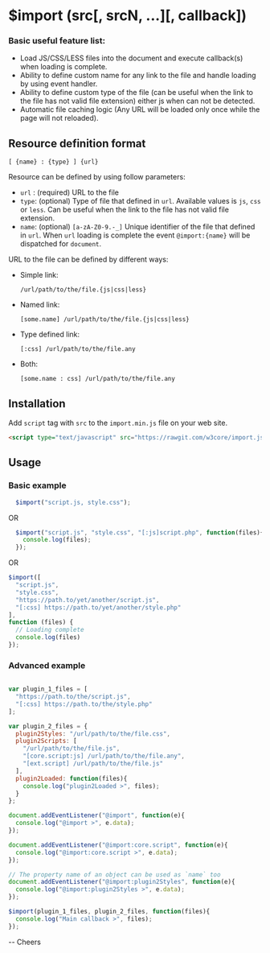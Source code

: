 $import (src[, srcN, ...][, callback])
======================================

### Basic useful feature list:

 * Load JS/CSS/LESS files into the document and execute callback(s) when loading is complete.
 * Ability to define custom name for any link to the file and handle loading by using event handler.
 * Ability to define custom type of the file (can be useful when the link to the file has not valid file extension) either js when can not be detected.
 * Automatic file caching logic (Any URL will be loaded only once while the page will not reloaded).



Resource definition format
--------------------------

```
[ {name} : {type} ] {url}
```

Resource can be defined by using follow parameters:
* `url` : (required) URL to the file
* `type`: (optional) Type of file that defined in `url`.
          Available values is `js`, `css` or `less`.
          Can be useful when the link to the file has not valid file extension.
* `name`: (optional) `[a-zA-Z0-9.-_]` Unique identifier of the file that defined in `url`.
          When `url` loading is complete the event `@import:{name}` will be dispatched for `document`.

URL to the file can be defined by different ways:

* Simple link:
  ```
  /url/path/to/the/file.{js|css|less}
  ```
* Named link:
  ```
  [some.name] /url/path/to/the/file.{js|css|less}
  ```
* Type defined link:
  ```
  [:css] /url/path/to/the/file.any
  ```
* Both:
  ```
  [some.name : css] /url/path/to/the/file.any
  ```

Installation
------------
Add `script` tag with `src` to the `import.min.js` file on your web site.
```html
<script type="text/javascript" src="https://rawgit.com/w3core/import.js/master/import.min.js"></script>
```

Usage
-----

### Basic example
```javascript
  $import("script.js, style.css");
```
OR
```javascript
  $import("script.js", "style.css", "[:js]script.php", function(files){
    console.log(files);
  });
```
OR
```javascript
$import([
  "script.js",
  "style.css",
  "https://path.to/yet/another/script.js",
  "[:css] https://path.to/yet/another/style.php"
],
function (files) {
  // Loading complete
  console.log(files)
});
```
### Advanced example
```javascript

var plugin_1_files = [
  "https://path.to/the/script.js",
  "[:css] https://path.to/the/style.php"
];

var plugin_2_files = {
  plugin2Styles: "/url/path/to/the/file.css",
  plugin2Scripts: [
    "/url/path/to/the/file.js",
    "[core.script:js] /url/path/to/the/file.any",
    "[ext.script] /url/path/to/the/file.js"
  ],
  plugin2Loaded: function(files){
    console.log("plugin2Loaded >", files);
  }
};

document.addEventListener("@import", function(e){
  console.log("@import >", e.data);
});

document.addEventListener("@import:core.script", function(e){
  console.log("@import:core.script >", e.data);
});

// The property name of an object can be used as `name` too
document.addEventListener("@import:plugin2Styles", function(e){
  console.log("@import:plugin2Styles >", e.data);
});

$import(plugin_1_files, plugin_2_files, function(files){
  console.log("Main callback >", files);
});

```

-- Cheers
